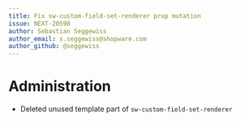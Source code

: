 ```yaml
---
title: Fix sw-custom-field-set-renderer prop mutation
issue: NEXT-20590
author: Sebastian Seggewiss
author_email: s.seggewiss@shopware.com
author_github: @seggewiss
---
```

# Administration
* Deleted unused template part of `sw-custom-field-set-renderer`
